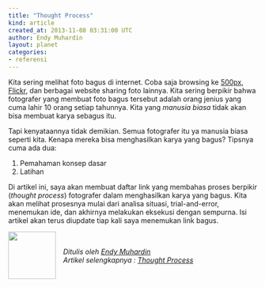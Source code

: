 ```yaml
---
title: "Thought Process"
kind: article
created_at: 2013-11-08 03:31:00 UTC
author: Endy Muhardin
layout: planet
categories:
- referensi
---
```

<p>Kita sering melihat foto bagus di internet. Coba saja browsing ke <a href="http://www.500px.com">500px</a>, <a href="http://www.flickr.com">Flickr</a>, dan berbagai website sharing foto lainnya. Kita sering berpikir bahwa fotografer yang membuat foto bagus tersebut adalah orang jenius yang cuma lahir 10 orang setiap tahunnya. Kita yang <em>manusia biasa</em> tidak akan bisa membuat karya sebagus itu.</p>

<p>Tapi kenyataannya tidak demikian. Semua fotografer itu ya manusia biasa seperti kita. Kenapa mereka bisa menghasilkan karya yang bagus? Tipsnya cuma ada dua:</p>

<ol>
<li>Pemahaman konsep dasar</li>
<li>Latihan</li>
</ol>


<p>Di artikel ini, saya akan membuat daftar link yang membahas proses berpikir (<em>thought process</em>) fotografer dalam menghasilkan karya yang bagus. Kita akan melihat prosesnya mulai dari analisa situasi, trial-and-error, menemukan ide, dan akhirnya melakukan eksekusi dengan sempurna. Isi artikel akan terus diupdate tiap kali saya menemukan link bagus.</p>


<div class="author">
  <img src="http://www.gravatar.com/avatar/33bea1d5cc52ee2a2b9ddadafb08f332.png" style="width: 96px; height: 96;">
  <span style="position: absolute; padding: 32px 15px;">
    <i>Ditulis oleh <a href="http://twitter.com/">Endy Muhardin</a> <br> 
    Artikel selengkapnya : <a href="http://rana.endy.muhardin.com/proses/thought-process/">Thought Process</a></i>
  </span>
</div>
